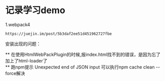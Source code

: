 # 记录学习demo

1.webpack4 

    https://juejin.im/post/5b3daf2ee51d451962727fbe

安装出现的问题：  

** 在使用HtmlWebPackPlugin的时候,报index.html找不到的错误，是因为忘了加上了html-loader了  
** 跑npm提示 Unexpected end of JSON input 可以执行npm cache clean --force解决